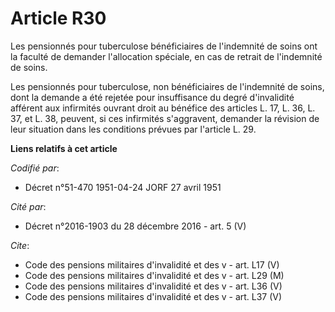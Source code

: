 # Article R30

Les pensionnés pour tuberculose bénéficiaires de l'indemnité de soins ont la faculté de demander l'allocation spéciale, en
cas de retrait de l'indemnité de soins.

Les pensionnés pour tuberculose, non bénéficiaires de l'indemnité de soins, dont la demande a été rejetée pour insuffisance
du degré d'invalidité afférent aux infirmités ouvrant droit au bénéfice des articles L. 17, L. 36, L. 37, et L. 38, peuvent,
si ces infirmités s'aggravent, demander la révision de leur situation dans les conditions prévues par l'article L. 29.

**Liens relatifs à cet article**

_Codifié par_:

  - Décret n°51-470 1951-04-24 JORF 27 avril 1951

_Cité par_:

  - Décret n°2016-1903 du 28 décembre 2016 - art. 5 (V)

_Cite_:

  - Code des pensions militaires d'invalidité et des v - art. L17 (V)
  - Code des pensions militaires d'invalidité et des v - art. L29 (M)
  - Code des pensions militaires d'invalidité et des v - art. L36 (V)
  - Code des pensions militaires d'invalidité et des v - art. L37 (V)
